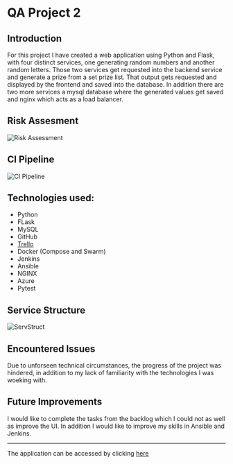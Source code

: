 # QA Project 2

## Introduction 
 
 For this project I have created a web application using Python and Flask, with four distinct services, one generating random numbers
 and another random letters. Those two services get requested into the backend service and generate a prize from a set prize list.
 That output gets requested and displayed by the frontend and saved into the database. In addition there are two more services a mysql
 database where the generated values get saved and nginx which acts as a load balancer.

## Risk Assesment 

![Risk Assessment](https://github.com/stefangelova/project2/blob/master/documentation/Capture.PNG)

## CI Pipeline 

![CI Pipeline](https://github.com/stefangelova/project2/blob/master/documentation/Untitled%20Diagram%20(2).jpg)

## Technologies used:

 + Python
 + FLask
 + MySQL
 + GitHub
 + [Trello](https://trello.com/b/IhLz0K3P/qa2)
 + Docker (Compose and Swarm)
 + Jenkins
 + Ansible
 + NGINX
 + Azure
 + Pytest
 
## Service Structure

![ServStruct](https://github.com/stefangelova/project2/blob/master/documentation/Untitled%20Diagram%20(3).jpg)


## Encountered Issues 

Due to unforseen technical circumstances, the progress of the project was hindered, in addition to my lack of familiarity with the technologies I was woeking with.
 
## Future Improvements 

I would like to complete the tasks from the backlog which I could not as well as improve the UI. In addition I would like to improve my skills in Ansible and Jenkins.


 
 -----------------------------------------------------------------------------
The application can be accessed by clicking [here](http://51.104.16.150)


